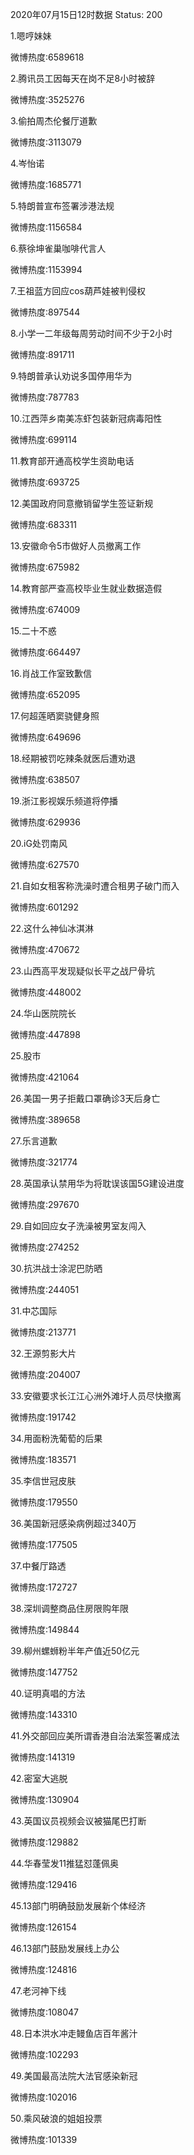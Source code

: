 2020年07月15日12时数据
Status: 200

1.嗯哼妹妹

微博热度:6589618

2.腾讯员工因每天在岗不足8小时被辞

微博热度:3525276

3.偷拍周杰伦餐厅道歉

微博热度:3113079

4.岑怡诺

微博热度:1685771

5.特朗普宣布签署涉港法规

微博热度:1156584

6.蔡徐坤雀巢咖啡代言人

微博热度:1153994

7.王祖蓝方回应cos葫芦娃被判侵权

微博热度:897544

8.小学一二年级每周劳动时间不少于2小时

微博热度:891711

9.特朗普承认劝说多国停用华为

微博热度:787783

10.江西萍乡南美冻虾包装新冠病毒阳性

微博热度:699114

11.教育部开通高校学生资助电话

微博热度:693725

12.美国政府同意撤销留学生签证新规

微博热度:683311

13.安徽命令5市做好人员撤离工作

微博热度:675982

14.教育部严查高校毕业生就业数据造假

微博热度:674009

15.二十不惑

微博热度:664497

16.肖战工作室致歉信

微博热度:652095

17.何超莲晒窦骁健身照

微博热度:649696

18.经期被罚吃辣条就医后遭劝退

微博热度:638507

19.浙江影视娱乐频道将停播

微博热度:629936

20.iG处罚南风

微博热度:627570

21.自如女租客称洗澡时遭合租男子破门而入

微博热度:601292

22.这什么神仙冰淇淋

微博热度:470672

23.山西高平发现疑似长平之战尸骨坑

微博热度:448002

24.华山医院院长

微博热度:447898

25.股市

微博热度:421064

26.美国一男子拒戴口罩确诊3天后身亡

微博热度:389658

27.乐言道歉

微博热度:321774

28.英国承认禁用华为将耽误该国5G建设进度

微博热度:297670

29.自如回应女子洗澡被男室友闯入

微博热度:274252

30.抗洪战士涂泥巴防晒

微博热度:244051

31.中芯国际

微博热度:213771

32.王源剪影大片

微博热度:204007

33.安徽要求长江江心洲外滩圩人员尽快撤离

微博热度:191742

34.用面粉洗葡萄的后果

微博热度:183571

35.李信世冠皮肤

微博热度:179550

36.美国新冠感染病例超过340万

微博热度:177505

37.中餐厅路透

微博热度:172727

38.深圳调整商品住房限购年限

微博热度:149844

39.柳州螺蛳粉半年产值近50亿元

微博热度:147752

40.证明真唱的方法

微博热度:143310

41.外交部回应美所谓香港自治法案签署成法

微博热度:141319

42.密室大逃脱

微博热度:130904

43.英国议员视频会议被猫尾巴打断

微博热度:129882

44.华春莹发11推猛怼蓬佩奥

微博热度:129416

45.13部门明确鼓励发展新个体经济

微博热度:126154

46.13部门鼓励发展线上办公

微博热度:124816

47.老河神下线

微博热度:108047

48.日本洪水冲走鳗鱼店百年酱汁

微博热度:102293

49.美国最高法院大法官感染新冠

微博热度:102016

50.乘风破浪的姐姐投票

微博热度:101339

